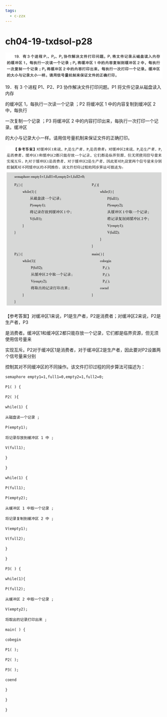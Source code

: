```yaml
---
tags:
  - c-zzx
---
```


# ch04-19-txdsol-p28


![](../../../0-Misc/张召霞25-Final/assets/Pasted%20image%2020250529114059.png)

19．有 3 个进程 P1、P2、P3 协作解决文件打印问题。P1 将文件记录从磁盘读入内存

的缓冲区 1，每执行一次读一个记录 ；P2 将缓冲区 1 中的内容复制到缓冲区 2 中，每执行

一次复制一个记录 ；P3 将缓冲区 2 中的内容打印出来，每执行一次打印一个记录。缓冲区

的大小与记录大小一样。请用信号量机制来保证文件的正确打印。

![](../../../0-Misc/张召霞25-Final/assets/Pasted%20image%2020250529114120.png)

【参考答案】对缓冲区1来说，P1是生产者，P2是消费者；对缓冲区2来说，P2是生产者，P3

是消费者。缓冲区1和缓冲区2都只能存放一个记录，它们都是临界资源，但无须使用信号量来

实现互斥。P2对于缓冲区1是消费者，对于缓冲区2是生产者，因此要对P2设置两个信号量来分别

控制其对不同缓冲区的不同操作。该文件打印过程的同步算法可描述为：

```
semaphore empty1=1,full1=0,empty2=1,full2=0;

P1( ) {

P2( ){

while(1) {

从磁盘读一个记录 ;

P(empty1);

将记录存放到缓冲区 1 中 ;

V(full1);

}

}

while(1) {

P(full1);

P(empty2);

从缓冲区 1 中取一个记录 ;

将记录复制到缓冲区 2 中 ;

V(empty1);

V(full2);

}

}

P3( ) {

while(1){

P(full2);

从缓冲区 2 中取一个记录 ;

V(empty2);

将取出的记录打印出来 ;

main( ) {

cobegin

P1( );

P2( );

P3( );

coend

}

}

}
```

